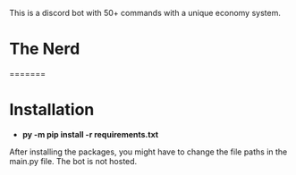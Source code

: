 This is a discord bot with 50+ commands with a unique economy system. 
# The Nerd
=======
# Installation

- **py -m pip install -r requirements.txt**

After installing the packages, you might have to change the file paths in the main.py file. The bot is not hosted. 

